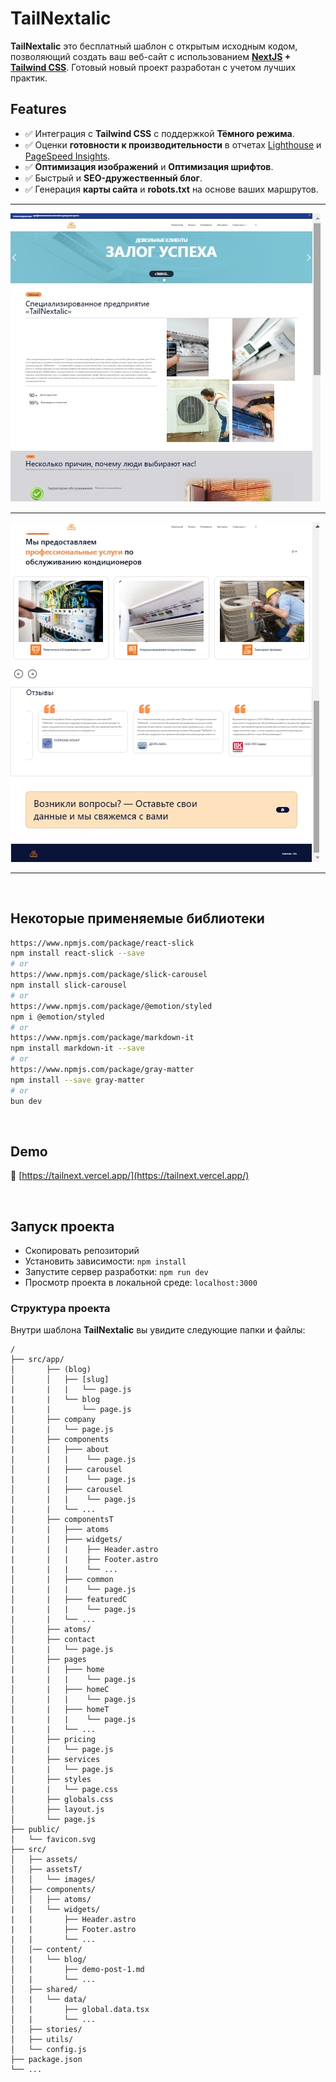 # TailNextalic

**TailNextalic** это бесплатный шаблон с открытым исходным кодом, позволяющий создать ваш веб-сайт с
использованием **[NextJS](https://nextjs.org/) + [Tailwind CSS](https://tailwindcss.com/)**. Готовый новый проект
разработан с учетом лучших практик.

## Features

- ✅ Интеграция с **Tailwind CSS** с поддержкой **Тёмного режима**.
- ✅ Оценки **готовности к производительности** в отчетах [Lighthouse](https://web.dev/measure/)
  и [PageSpeed ​​​​Insights](https://pagespeed.web.dev/).
- ✅ **Оптимизация изображений** и **Оптимизация шрифтов**.
- ✅ Быстрый и **SEO-дружественный блог**.
- ✅ Генерация **карты сайта** и **robots.txt** на основе ваших маршрутов.

---

  <img src="./1.jpg" alt="Tailnext Theme Screenshot">

---

<img src="./2.jpg" alt="Tailnext Theme Screenshot">

---


<br>

## Некоторые применяемые библиотеки

```bash
https://www.npmjs.com/package/react-slick
npm install react-slick --save
# or
https://www.npmjs.com/package/slick-carousel
npm install slick-carousel
# or
https://www.npmjs.com/package/@emotion/styled
npm i @emotion/styled
# or
https://www.npmjs.com/package/markdown-it
npm install markdown-it --save
# or
https://www.npmjs.com/package/gray-matter
npm install --save gray-matter
# or
bun dev
```

<br>

## Demo

📌 [https://tailnext.vercel.app/](https://tailnext.vercel.app/)

<br>

## Запуск проекта

- Скопировать репозиторий
- Установить зависимости: `npm install`
- Запустите сервер разработки: `npm run dev`
- Просмотр проекта в локальной среде: `localhost:3000`

### Структура проекта

Внутри шаблона **TailNextalic** вы увидите следующие папки и файлы:

```
/
├── src/app/
│       ├── (blog)
│       │   ├── [slug]
|       |   |   └── page.js
|       |   └── blog
|       |       └── page.js
│       ├── company
|       |   └── page.js
│       ├── components
|       |   ├─── about
|       |   |    └── page.js
│       |   ├─── carousel
|       |   |    └── page.js
│       |   ├─── carousel
|       |   |    └── page.js
|       |   └── ...
│       ├── componentsT
|       |   ├─── atoms
|       |   ├─── widgets/
|       |   |    ├── Header.astro
|       |   |    ├── Footer.astro
|       |   |    └── ...
│       |   ├─── common
|       |   |    └── page.js
│       |   ├─── featuredC
|       |   |    └── page.js
|       |   └── ...
│       ├── atoms/
│       ├── contact
|       |   └── page.js
│       ├── pages
|       |   ├─── home
|       |   |    └── page.js
│       |   ├─── homeC
|       |   |    └── page.js
│       |   ├─── homeT
|       |   |    └── page.js
|       |   └── ...
│       ├── pricing
|       |   └── page.js
│       ├── services
|       |   └── page.js
│       ├── styles
|       |   └── page.css
│       ├── globals.css
│       ├── layout.js
│       └── page.js
├── public/
│   └── favicon.svg
├── src/
│   ├── assets/
│   ├── assetsT/
│   │   └── images/
│   ├── components/
│   │   ├── atoms/
|   |   └── widgets/
|   |       ├── Header.astro
|   |       ├── Footer.astro
|   |       └── ...
│   │── content/
│   |   └── blog/
│   |       ├── demo-post-1.md
│   |       └── ...
│   ├── shared/
│   |   └── data/
│   |       ├── global.data.tsx
│   |       └── ...
│   ├── stories/
│   ├── utils/
│   └── config.js
├── package.json
└── ...
```
